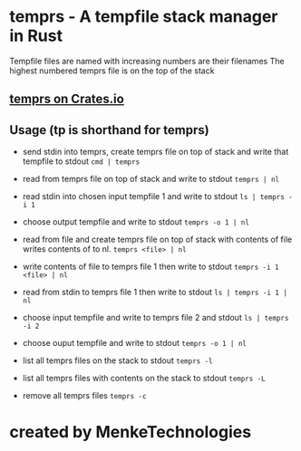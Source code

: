 # temprs - A tempfile stack manager in Rust

Tempfile files are named with increasing numbers are their filenames The highest numbered temprs file is on the top of the
stack

## [temprs on Crates.io](https://crates.io/crates/temprs)

## Usage (tp is shorthand for temprs)

- send stdin into temprs, create temprs file on top of stack and write that tempfile to stdout
  ```cmd | temprs```

- read from temprs file on top of stack and write to stdout
  ```temprs | nl```

- read stdin into chosen input tempfile 1 and write to stdout
  ```ls | temprs -i 1```

- choose output tempfile and write to stdout
  ```temprs -o 1 | nl```

- read from file and create temprs file on top of stack with contents of file writes contents of <file> to nl.
  ```temprs <file> | nl```

- write contents of file to temprs file 1 then write to stdout 
  ```temprs -i 1 <file> | nl```

- read from stdin to temprs file 1 then write to stdout
  ```ls | temprs -i 1 | nl```

- choose input tempfile and write to temprs file 2 and stdout
  ```ls | temprs -i 2```

- choose ouput tempfile and write to stdout
  ```temprs -o 1 | nl```

- list all temprs files on the stack to stdout
  ```temprs -l```

- list all temprs files with contents on the stack to stdout
  ```temprs -L```

- remove all temprs files
  ```temprs -c```
 
# created by MenkeTechnologies
